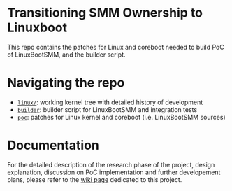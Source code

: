 # Transitioning SMM Ownership to Linuxboot

This repo contains the patches for Linux and coreboot needed to build PoC of LinuxBootSMM, and the builder script. 

# Navigating the repo
- [`linux/`](https://github.com/micgor32/linux): working kernel tree with detailed history of development
- [`builder`](builder/): builder script for LinuxBootSMM and integration tests
- [`poc`](poc/): patches for Linux kernel and coreboot (i.e. LinuxBootSMM sources)

# Documentation
For the detailed description of the research phase of the project, design explanation, discussion on PoC implementation and further developement plans,
please refer to the [wiki page](https://github.com/9elements/LinuxBootSMM/wiki) dedicated to this project.
